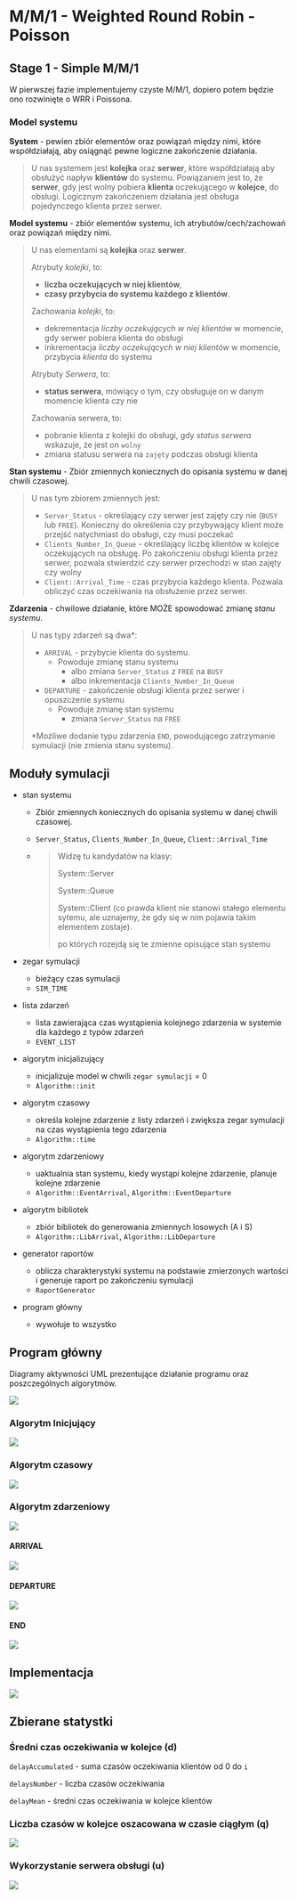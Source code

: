 # M/M/1 - Weighted Round Robin - Poisson

## Stage 1 - Simple M/M/1

W pierwszej fazie implementujemy czyste M/M/1, dopiero potem będzie ono rozwinięte o WRR i Poissona. 

### Model systemu

**System** - pewien zbiór elementów oraz powiązań między nimi, które współdziałają, aby osiągnąć pewne logiczne zakończenie działania.

> U nas systemem jest **kolejka** oraz **serwer**, które współdziałają aby obsłużyć napływ **klientów** do systemu. Powiązaniem jest to, że **serwer**, gdy jest wolny pobiera **klienta** oczekującego w **kolejce**, do obsługi. Logicznym zakończeniem działania jest obsługa pojedynczego klienta przez serwer.

**Model systemu** - zbiór elementów systemu, ich atrybutów/cech/zachowań oraz powiązań między nimi.

> U nas elementami są **kolejka** oraz **serwer**. 
>
> Atrybuty *kolejki*, to:
>
> - **liczba oczekujących w niej klientów**,
> - **czasy przybycia do systemu każdego z klientów**.  
>
> Zachowania *kolejki*, to:
>
> - dekrementacja *liczby oczekujących w niej klientów* w momencie, gdy serwer pobiera klienta do obsługi
> - inkrementacja *liczby oczekujących w niej klientów* w momencie, przybycia *klienta* do systemu
>
> Atrybuty *Serwera*, to:
>
> - **status serwera**, mówiący o tym, czy obsługuje on w danym momencie klienta czy nie
>
> Zachowania serwera, to:
>
> - pobranie klienta z kolejki do obsługi, gdy *status serwera* wskazuje, że jest on `wolny`
> - zmiana statusu serwera na `zajęty` podczas obsługi klienta

**Stan systemu** - Zbiór zmiennych koniecznych do opisania systemu w danej chwili czasowej.

> U nas tym zbiorem zmiennych jest:
>
> - `Server_Status` - określający czy serwer jest zajęty czy nie (`BUSY` lub `FREE`). Konieczny do określenia czy przybywający klient może przejść natychmiast do obsługi, czy musi poczekać
> - `Clients_Number_In_Queue` - określający liczbę klientów w kolejce oczekujących na obsługę. Po zakończeniu obsługi klienta przez serwer, pozwala stwierdzić czy serwer przechodzi w stan zajęty czy wolny
> - `Client::Arrival_Time` - czas przybycia każdego klienta. Pozwala obliczyć czas oczekiwania na obsłużenie przez serwer.

**Zdarzenia** - chwilowe działanie, które MOŻE spowodować zmianę *stanu systemu*.

> U nas typy zdarzeń są dwa*:
>
> - `ARRIVAL` - przybycie klienta do systemu.
>   - Powoduje zmianę stanu systemu
>     - albo zmiana `Server_Status` z `FREE` na `BUSY`
>     - albo inkrementacja `Clients_Number_In_Queue`
> - `DEPARTURE` - zakończenie obsługi klienta przez serwer i opuszczenie systemu
>   - Powoduje zmianę stan systemu
>     - zmiana `Server_Status` na `FREE`
>
> *Możliwe dodanie typu zdarzenia `END`, powodującego zatrzymanie symulacji (nie zmienia stanu systemu).

## Moduły symulacji

- stan systemu 

  - Zbiór zmiennych koniecznych do opisania systemu w danej chwili czasowej.

  - `Server_Status`, `Clients_Number_In_Queue`, `Client::Arrival_Time`

  - > Widzę tu kandydatów na klasy:
    >
    > System::Server
    >
    > System::Queue
    >
    > System::Client (co prawda klient nie stanowi stałego elementu sytemu, ale uznajemy, że gdy się w nim pojawia takim elementem zostaje).
    >
    > po których rozejdą się te zmienne opisujące stan systemu

- zegar symulacji
  - bieżący czas symulacji
  - `SIM_TIME`
- lista zdarzeń
  - lista zawierająca czas wystąpienia kolejnego zdarzenia w systemie dla każdego z typów zdarzeń
  - `EVENT_LIST`
- algorytm inicjalizujący
  - inicjalizuje model w chwili `zegar symulacji` = 0
  - `Algorithm::init`
- algorytm czasowy
  - określa kolejne zdarzenie z listy zdarzeń i zwiększa zegar symulacji na czas wystąpienia tego zdarzenia
  - `Algorithm::time`
- algorytm zdarzeniowy
  - uaktualnia stan systemu, kiedy wystąpi kolejne zdarzenie, planuje kolejne zdarzenie
  - `Algorithm::EventArrival`,  `Algorithm::EventDeparture`
- algorytm bibliotek
  - zbiór bibliotek do generowania zmiennych losowych (A i S)
  - `Algorithm::LibArrival`, `Algorithm::LibDeparture`
- generator raportów
  - oblicza charakterystyki systemu na podstawie zmierzonych wartości i generuje raport po zakończeniu symulacji
  - `RaportGenerator`
- program główny
  - wywołuje to wszystko

## Program główny

Diagramy aktywności UML prezentujące działanie programu oraz poszczególnych algorytmów.

![](BPMN/img/main.png)

### Algorytm Inicjujący

![](BPMN/img/algorithm_init.png)

### Algorytm czasowy

![](BPMN/img/algorithm_time.png)

### Algorytm zdarzeniowy

![](BPMN/img/algorithm_event.png)

#### ARRIVAL

![](BPMN/img/algorithm_event_arrival.png)

#### DEPARTURE

![](BPMN/img/algorithm_event_departure.png)

#### END

![](BPMN/img/algorithm_event_end.png)

## Implementacja

![](UML/class_diagram.png)

## Zbierane statystki

### Średni czas oczekiwania w kolejce (d)

`delayAccumulated` - suma czasów oczekiwania klientów od 0 do `i`

`delaysNumber` - liczba czasów oczekiwania

`delayMean` -  średni czas oczekiwania w kolejce klientów

### Liczba czasów w kolejce oszacowana w czasie ciągłym (q)

![](img/1.png)

### Wykorzystanie serwera obsługi (u)

![](img/2.png)

